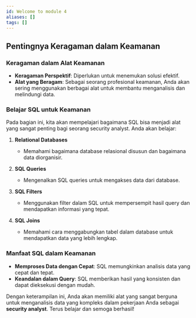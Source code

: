```yaml
---
id: Welcome to module 4
aliases: []
tags: []
---
```


## **Pentingnya Keragaman dalam Keamanan**

### **Keragaman dalam Alat Keamanan**
- **Keragaman Perspektif**: Diperlukan untuk menemukan solusi efektif.
- **Alat yang Beragam**: Sebagai seorang profesional keamanan, Anda akan sering menggunakan berbagai alat untuk membantu menganalisis dan melindungi data.

### **Belajar SQL untuk Keamanan**
Pada bagian ini, kita akan mempelajari bagaimana SQL bisa menjadi alat yang sangat penting bagi seorang security analyst. Anda akan belajar:

1. **Relational Databases**
   - Memahami bagaimana database relasional disusun dan bagaimana data diorganisir.

2. **SQL Queries**
   - Mengenalkan SQL queries untuk mengakses data dari database.

3. **SQL Filters**
   - Menggunakan filter dalam SQL untuk mempersempit hasil query dan mendapatkan informasi yang tepat.

4. **SQL Joins**
   - Memahami cara menggabungkan tabel dalam database untuk mendapatkan data yang lebih lengkap.

### **Manfaat SQL dalam Keamanan**
- **Memproses Data dengan Cepat**: SQL memungkinkan analisis data yang cepat dan tepat.
- **Keandalan dalam Query**: SQL memberikan hasil yang konsisten dan dapat dieksekusi dengan mudah.

Dengan keterampilan ini, Anda akan memiliki alat yang sangat berguna untuk menganalisis data yang kompleks dalam pekerjaan Anda sebagai **security analyst**. Terus belajar dan semoga berhasil!
